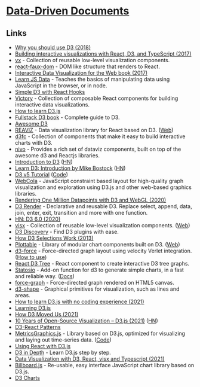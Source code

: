 # [Data-Driven Documents](https://d3js.org/)

## Links

- [Why you should use D3 (2018)](https://medium.com/@mbostock/why-you-should-use-d3-ae63c276e958)
- [Building interactive visualizations with React, D3, and TypeScript (2017)](https://blog.lucify.com/building-interactive-visualizations-with-react-d3-and-typescript-206c7172b0d2)
- [vx](https://github.com/hshoff/vx) - Collection of reusable low-level visualization components.
- [react-faux-dom](https://github.com/Olical/react-faux-dom) - DOM like structure that renders to React.
- [Interactive Data Visualization for the Web book (2017)](https://alignedleft.com/work/d3-book-2e)
- [Learn JS Data](http://learnjsdata.com/getting_started.html) - Teaches the basics of manipulating data using JavaScript in the browser, or in node.
- [Simple D3 with React Hooks](https://medium.com/@jeffbutsch/using-d3-in-react-with-hooks-4a6c61f1d102)
- [Victory](https://github.com/FormidableLabs/victory) - Collection of composable React components for building interactive data visualizations.
- [How to learn D3.js](https://wattenberger.com/blog/d3)
- [Fullstack D3 book](https://www.newline.co/fullstack-d3) - Complete guide to D3.
- [Awesome D3](https://github.com/wbkd/awesome-d3)
- [REAVIZ](https://github.com/reaviz/reaviz) - Data visualization library for React based on D3. ([Web](https://reaviz.io/?path=/story/docs-intro--page))
- [d3fc](https://github.com/d3fc/d3fc) - Collection of components that make it easy to build interactive charts with D3.
- [nivo](https://github.com/plouc/nivo) - Provides a rich set of dataviz components, built on top of the awesome d3 and Reactjs libraries.
- [Introduction to D3](https://observablehq.com/@mitvis/introduction-to-d3) ([HN](https://news.ycombinator.com/item?id=22476930))
- [Learn D3: Introduction by Mike Bostock](https://observablehq.com/@d3/learn-d3) ([HN](https://news.ycombinator.com/item?id=22675551))
- [D3 v5 Tutorial](https://www.sgratzl.com/d3tutorial/) ([Code](https://github.com/sgratzl/d3tutorial))
- [WebCola](https://ialab.it.monash.edu/webcola/) - JavaScript constraint based layout for high-quality graph visualization and exploration using D3.js and other web-based graphics libraries.
- [Rendering One Million Datapoints with D3 and WebGL (2020)](https://blog.scottlogic.com/2020/05/01/rendering-one-million-points-with-d3.html)
- [D3 Render](https://github.com/unkleho/d3-render) - Declarative and reusable D3. Replace select, append, data, join, enter, exit, transition and more with one function.
- [HN: D3 6.0 (2020)](https://news.ycombinator.com/item?id=24288497)
- [visx](https://github.com/airbnb/visx) - Collection of reusable low-level visualization components. ([Web](https://airbnb.io/visx/))
- [D3 Discovery](https://d3-discovery.net/) - Find D3 plugins with ease.
- [How D3 Selections Work (2013)](https://bost.ocks.org/mike/selection/)
- [Plottable](https://github.com/palantir/plottable) - Library of modular chart components built on D3. ([Web](http://plottablejs.org/))
- [d3-force](https://github.com/d3/d3-force) - Force-directed graph layout using velocity Verlet integration. ([How to use](https://wattenberger.com/blog/d3-force))
- [React D3 Tree](https://github.com/bkrem/react-d3-tree) - React component to create interactive D3 tree graphs.
- [Statosio](https://github.com/a6b8/statosio.js) - Add-on function for d3 to generate simple charts, in a fast and reliable way. ([Docs](https://d3.statosio.com/))
- [force-graph](https://github.com/vasturiano/force-graph) - Force-directed graph rendered on HTML5 canvas.
- [d3-shape](https://github.com/d3/d3-shape) - Graphical primitives for visualization, such as lines and areas.
- [How to learn D3.js with no coding experience (2021)](https://www.heshameissa.com/blog/learn-d3)
- [Learning D3.js](https://learningd3.com/)
- [How D3 Moved Us (2021)](https://observablehq.com/@tophtucker/how-d3-moved-us)
- [10 Years of Open-Source Visualization – D3.js (2021)](https://observablehq.com/@mbostock/10-years-of-open-source-visualization) ([HN](https://news.ycombinator.com/item?id=26240339))
- [D3-React Patterns](https://github.com/lloydrichards/D3-React-Patterns)
- [MetricsGraphics.js](https://metricsgraphicsjs.org/) - Library based on D3.js, optimized for visualizing and laying out time-series data. ([Code](https://github.com/metricsgraphics/metrics-graphics))
- [Using React with D3.js](https://wattenberger.com/blog/react-and-d3)
- [D3 in Depth](https://www.d3indepth.com/) - Learn D3.js step by step.
- [Data Visualization with D3, React, visx and Typescript (2021)](https://www.youtube.com/playlist?list=PLIHT2Jhq922bBwhH07uT_QRaPCaKZGgR_)
- [Billboard.js](https://github.com/naver/billboard.js) - Re-usable, easy interface JavaScript chart library based on D3.js.
- [D3 Charts](https://observablehq.com/@d3/charts?collection=@d3/charts)
